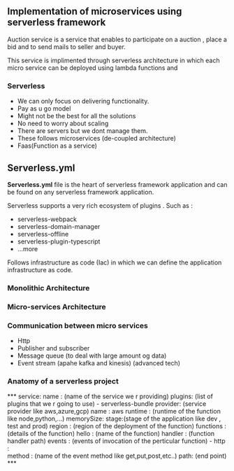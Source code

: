 
## Implementation of microservices using serverless framework

Auction service is a service that enables to participate on a auction , place a bid and to send mails to seller and buyer.

This service is implimented through serverless architecture in which each micro service can be deployed using lambda functions and 

### Serverless

- We can only focus on delivering functionality.
- Pay as u go model
- Might not be the best for all the solutions
- No need to worry about scaling
- There are servers but we dont manage them.
- These follows microservices (de-coupled architecture)
- Faas(Function as a service)

## Serverless.yml

**Serverless.yml** file is the heart of serverless framework application and can be found on any serverless framework application.

Serverless supports a very rich ecosystem of plugins .
Such as :
- serverless-webpack
- serverless-domain-manager
- serverless-offline
- serverless-plugin-typescript
- ...more

Follows infrastructure as code (Iac) in which we can define the application infrastructure as code.

### Monolithic Architecture

### Micro-services Architecture

### Communication between micro services
- Http
- Publisher and subscriber
- Message queue (to deal with large amount og data)
- Event stream (apahe kafka and kinesis) (advanced tech)

### Anatomy of a serverless project 

*** service: 
	name : (name of the service we r providing) 
plugins: (list of plugins that we r going to use) 
	- serverless-bundle 
provider: (service provider like aws,azure,gcp) 
	name : aws 
	runtime :  (runtime of the function like node,python,...) 
	memorySize: 
	stage:(stage of the application like dev , test and prod) 
	region : (region of the deployment of the function) 
functions :(details of the function) 
	hello : (name of the function) 
		handler : (function handler path) 
		events : (events of invocation of the perticular function) 
			- http :  
				method : (name of the event method like get,put,post,etc..) 
				path: (end point) ***
